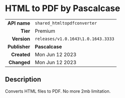 # HTML to PDF by Pascalcase
| | |
|-:|-|
|**API name**|`shared_htmltopdfconverter`|
|**Tier**|Premium|
|**Version**|`releases/v1.0.1643\1.0.1643.3333`|
|**Publisher**|**Pascalcase**|
|**Created**|Mon Jun 12 2023|
|**Changed**|Mon Jun 12 2023|

## Description
Converts HTML files to PDF. No more 2mb limitation.
